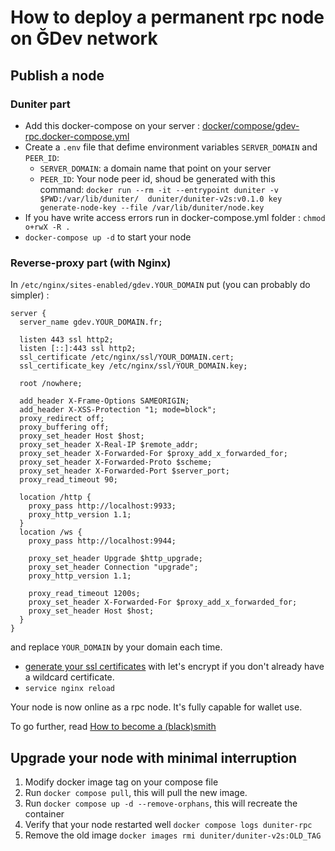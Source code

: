 # How to deploy a permanent rpc node on ĞDev network

## Publish a node

### Duniter part

- Add this docker-compose on your server :
[docker/compose/gdev-rpc.docker-compose.yml](https://git.duniter.org/nodes/rust/duniter-v2s/-/blob/master/docker/compose/gdev-rpc.docker-compose.yml)
- Create a `.env` file that defime environment variables `SERVER_DOMAIN` and `PEER_ID`:
  - `SERVER_DOMAIN`: a domain name that point on your server
  - `PEER_ID`: Your node peer id, shoud be generated with this command: `docker run --rm -it --entrypoint duniter -v $PWD:/var/lib/duniter/  duniter/duniter-v2s:v0.1.0 key generate-node-key --file /var/lib/duniter/node.key`
- If you have write access errors run in docker-compose.yml folder : `chmod o+rwX -R .`
- `docker-compose up -d` to start your node

### Reverse-proxy part (with Nginx)

In `/etc/nginx/sites-enabled/gdev.YOUR_DOMAIN` put (you can probably do simpler) :
```
server {
  server_name gdev.YOUR_DOMAIN.fr;

  listen 443 ssl http2;
  listen [::]:443 ssl http2;
  ssl_certificate /etc/nginx/ssl/YOUR_DOMAIN.cert;
  ssl_certificate_key /etc/nginx/ssl/YOUR_DOMAIN.key;

  root /nowhere;

  add_header X-Frame-Options SAMEORIGIN;
  add_header X-XSS-Protection "1; mode=block";
  proxy_redirect off;
  proxy_buffering off;
  proxy_set_header Host $host;
  proxy_set_header X-Real-IP $remote_addr;
  proxy_set_header X-Forwarded-For $proxy_add_x_forwarded_for;
  proxy_set_header X-Forwarded-Proto $scheme;
  proxy_set_header X-Forwarded-Port $server_port;
  proxy_read_timeout 90;

  location /http {
    proxy_pass http://localhost:9933;
    proxy_http_version 1.1;
  }
  location /ws {
    proxy_pass http://localhost:9944;

    proxy_set_header Upgrade $http_upgrade;
    proxy_set_header Connection "upgrade";
    proxy_http_version 1.1;

    proxy_read_timeout 1200s;
    proxy_set_header X-Forwarded-For $proxy_add_x_forwarded_for;
    proxy_set_header Host $host;
  }
}
```
and replace `YOUR_DOMAIN` by your domain each time.

- [generate your ssl certificates](https://github.com/acmesh-official/acme.sh) with let's encrypt
  if you don't already have a wildcard certificate.
- `service nginx reload`

Your node is now online as a rpc node. It's fully capable for wallet use.

To go further, read [How to become a (black)smith](./smith.md)

## Upgrade your node with minimal interruption

1. Modify docker image tag on your compose file
2. Run `docker compose pull`, this will pull the new image.
3. Run `docker compose up -d --remove-orphans`, this will recreate the container
4. Verify that your node restarted well `docker compose logs duniter-rpc`
5. Remove the old image `docker images rmi duniter/duniter-v2s:OLD_TAG`
